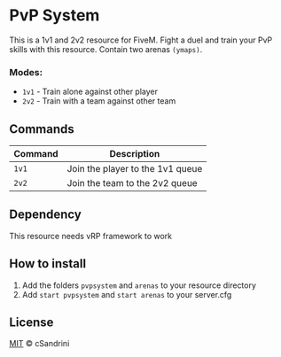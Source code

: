 # PvP System
This is a 1v1 and 2v2 resource for FiveM.
Fight a duel and train your PvP skills with this resource. Contain two arenas `(ymaps)`.

### Modes:
- `1v1` - Train alone against other player
- `2v2` - Train with a team against other team

## Commands

| Command | Description |
| ------- | ----------- |
| `1v1` | Join the player to the 1v1 queue |
| `2v2` | Join the team to the 2v2 queue |

## Dependency
This resource needs vRP framework to work

## How to install
1. Add the folders `pvpsystem` and `arenas` to your resource directory
2. Add `start pvpsystem` and `start arenas` to your server.cfg

## License
[MIT](LICENSE) © cSandrini
